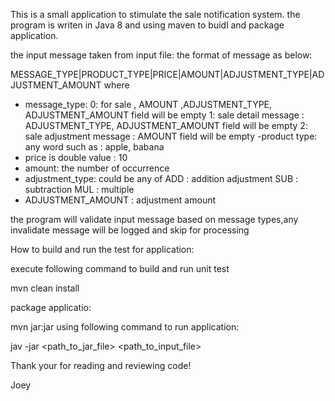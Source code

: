 This is a small application to stimulate the sale notification system.
the program is writen in Java 8 and using maven to buidl and package application.

the input message taken from input file:
the format of message as below:

MESSAGE_TYPE|PRODUCT_TYPE|PRICE|AMOUNT|ADJUSTMENT_TYPE|ADJUSTMENT_AMOUNT
where
 - message_type:
    0: for sale , AMOUNT ,ADJUSTMENT_TYPE, ADJUSTMENT_AMOUNT field will be empty
    1: sale detail message : ADJUSTMENT_TYPE, ADJUSTMENT_AMOUNT field will be empty
    2: sale adjustment message : AMOUNT field will be empty
 -product type: any word such as : apple, babana
 - price is double value : 10
 - amount: the number of occurrence
 - adjustment_type: could be any of
    ADD : addition adjustment
    SUB : subtraction
    MUL : multiple
 - ADJUSTMENT_AMOUNT : adjustment amount

the program will validate input message based on message types,any invalidate message will be logged and skip for processing


How to build and run the test for application:

execute following command to build and run unit test

mvn clean install

package applicatio:

mvn jar:jar
using following command to run application:

jav -jar <path_to_jar_file> <path_to_input_file>


Thank your for reading and reviewing code!

Joey